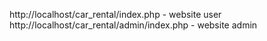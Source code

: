 http://localhost/car_rental/index.php - website user
http://localhost/car_rental/admin/index.php - website admin
